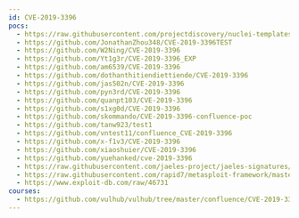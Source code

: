 ```yaml
---
id: CVE-2019-3396
pocs:
  - https://raw.githubusercontent.com/projectdiscovery/nuclei-templates/master/cves/CVE-2019-3396.yaml
  - https://github.com/JonathanZhou348/CVE-2019-3396TEST
  - https://github.com/W2Ning/CVE-2019-3396
  - https://github.com/Yt1g3r/CVE-2019-3396_EXP
  - https://github.com/am6539/CVE-2019-3396
  - https://github.com/dothanthitiendiettiende/CVE-2019-3396
  - https://github.com/jas502n/CVE-2019-3396
  - https://github.com/pyn3rd/CVE-2019-3396
  - https://github.com/quanpt103/CVE-2019-3396
  - https://github.com/s1xg0d/CVE-2019-3396
  - https://github.com/skommando/CVE-2019-3396-confluence-poc
  - https://github.com/tanw923/test1
  - https://github.com/vntest11/confluence_CVE-2019-3396
  - https://github.com/x-f1v3/CVE-2019-3396
  - https://github.com/xiaoshuier/CVE-2019-3396
  - https://github.com/yuehanked/cve-2019-3396
  - https://raw.githubusercontent.com/jaeles-project/jaeles-signatures/master/cves/atlassian-confluence-path-traversal-cve-2019-3396.yaml
  - https://raw.githubusercontent.com/rapid7/metasploit-framework/master/modules/exploits/multi/http/confluence_widget_connector.rb
  - https://www.exploit-db.com/raw/46731
courses:
  - https://github.com/vulhub/vulhub/tree/master/confluence/CVE-2019-3396
---
```

